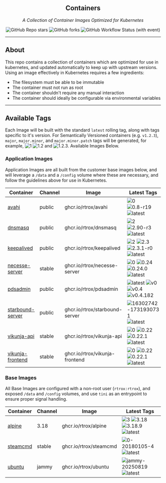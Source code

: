 <!---
NOTE: AUTO-GENERATED FILE
to edit this file, instead edit its template at: ./github/scripts/templates/README.md.j2
-->
<div align="center">


## Containers

_A Collection of Container Images Optimized for Kubernetes_

</div>

<div align="center">

![GitHub Repo stars](https://img.shields.io/github/stars/rtrox/containers?style=for-the-badge)
![GitHub forks](https://img.shields.io/github/forks/rtrox/containers?style=for-the-badge)
![GitHub Workflow Status (with event)](https://img.shields.io/github/actions/workflow/status/rtrox/containers/release-scheduled.yaml?style=for-the-badge&label=Scheduled%20Release)

</div>

---

## About

This repo contains a collection of containers which are optimized for use in kubernetes, and updated automatically to keep up with upstream versions. Using an image effectively in Kubernetes requires a few ingredients:

- The filesystem must be able to be immutable
- The container must not run as root
- The container shouldn't require any manual interaction
- The container should ideally be configurable via environmental variables

---

## Available Tags

Each Image will be built with the standard `latest` rolling tag, along with tags specific to it's version. For Semantically Versioned containers (e.g. `v1.2.3`), `major`, `major.minor`, and `major.minor.patch` tags will be generated, for example, ![1](https://img.shields.io/badge/1-blue?style=flat-square) ![1.2](https://img.shields.io/badge/1.2-blue?style=flat-square) and ![1.2.3](https://img.shields.io/badge/1.2.3-blue?style=flat-square). Available Images Below.

### Application Images
Application Images are all built from the customer base images below, and will leverage a `/data` and a `/config` volume where these are necessary, and follow the guidelines above for use in Kubernetes.

Container | Channel | Image | Latest Tags
--- | --- | --- | ---
[avahi](https://github.com/rtrox/containers/pkgs/container/avahi) | public | ghcr.io/rtrox/avahi |![0](https://img.shields.io/badge/0-blue?style=flat-square) ![0.8-r19](https://img.shields.io/badge/0.8--r19-blue?style=flat-square) ![latest](https://img.shields.io/badge/latest-green?style=flat-square)
[dnsmasq](https://github.com/rtrox/containers/pkgs/container/dnsmasq) | public | ghcr.io/rtrox/dnsmasq |![2](https://img.shields.io/badge/2-blue?style=flat-square) ![2.90-r3](https://img.shields.io/badge/2.90--r3-blue?style=flat-square) ![latest](https://img.shields.io/badge/latest-green?style=flat-square)
[keepalived](https://github.com/rtrox/containers/pkgs/container/keepalived) | public | ghcr.io/rtrox/keepalived |![2](https://img.shields.io/badge/2-blue?style=flat-square) ![2.3](https://img.shields.io/badge/2.3-blue?style=flat-square) ![2.3.1-r0](https://img.shields.io/badge/2.3.1--r0-blue?style=flat-square) ![latest](https://img.shields.io/badge/latest-green?style=flat-square)
[necesse-server](https://github.com/rtrox/containers/pkgs/container/necesse-server) | stable | ghcr.io/rtrox/necesse-server |![0](https://img.shields.io/badge/0-blue?style=flat-square) ![0.24](https://img.shields.io/badge/0.24-blue?style=flat-square) ![0.24.0](https://img.shields.io/badge/0.24.0-blue?style=flat-square) ![latest](https://img.shields.io/badge/latest-green?style=flat-square)
[pdsadmin](https://github.com/rtrox/containers/pkgs/container/pdsadmin) | public | ghcr.io/rtrox/pdsadmin |![latest](https://img.shields.io/badge/latest-green?style=flat-square) ![v0](https://img.shields.io/badge/v0-blue?style=flat-square) ![v0.4](https://img.shields.io/badge/v0.4-blue?style=flat-square) ![v0.4.182](https://img.shields.io/badge/v0.4.182-blue?style=flat-square)
[starbound-server](https://github.com/rtrox/containers/pkgs/container/starbound-server) | public | ghcr.io/rtrox/starbound-server |![16302742-1731930731](https://img.shields.io/badge/16302742--1731930731-blue?style=flat-square) ![latest](https://img.shields.io/badge/latest-green?style=flat-square)
[vikunja-api](https://github.com/rtrox/containers/pkgs/container/vikunja-api) | stable | ghcr.io/rtrox/vikunja-api |![0](https://img.shields.io/badge/0-blue?style=flat-square) ![0.22](https://img.shields.io/badge/0.22-blue?style=flat-square) ![0.22.1](https://img.shields.io/badge/0.22.1-blue?style=flat-square) ![latest](https://img.shields.io/badge/latest-green?style=flat-square)
[vikunja-frontend](https://github.com/rtrox/containers/pkgs/container/vikunja-frontend) | stable | ghcr.io/rtrox/vikunja-frontend |![0](https://img.shields.io/badge/0-blue?style=flat-square) ![0.22](https://img.shields.io/badge/0.22-blue?style=flat-square) ![0.22.1](https://img.shields.io/badge/0.22.1-blue?style=flat-square) ![latest](https://img.shields.io/badge/latest-green?style=flat-square)


### Base Images
All Base Images are configured with a non-root user (`rtrox:rtrox`), and exposed `/data` and `/config` volumes, and use `tini` as an entrypoint to ensure proper signal handling.

Container | Channel | Image | Latest Tags
--- | --- | --- | ---
[alpine](https://github.com/rtrox/containers/pkgs/container/alpine) | 3.18 | ghcr.io/rtrox/alpine |![3](https://img.shields.io/badge/3-blue?style=flat-square) ![3.18](https://img.shields.io/badge/3.18-blue?style=flat-square) ![3.18.9](https://img.shields.io/badge/3.18.9-blue?style=flat-square) ![latest](https://img.shields.io/badge/latest-green?style=flat-square)
[steamcmd](https://github.com/rtrox/containers/pkgs/container/steamcmd) | stable | ghcr.io/rtrox/steamcmd |![0-20180105-4](https://img.shields.io/badge/0--20180105--4-blue?style=flat-square) ![latest](https://img.shields.io/badge/latest-green?style=flat-square)
[ubuntu](https://github.com/rtrox/containers/pkgs/container/ubuntu) | jammy | ghcr.io/rtrox/ubuntu |![jammy-20250819](https://img.shields.io/badge/jammy--20250819-blue?style=flat-square) ![latest](https://img.shields.io/badge/latest-green?style=flat-square)
